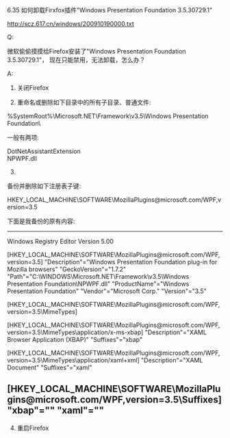 6.35 如何卸载Firxfox插件"Windows Presentation Foundation 3.5.30729.1"

http://scz.617.cn/windows/200910190000.txt

Q:

微软偷偷摸摸给Firefox安装了"Windows Presentation Foundation 3.5.30729.1"，
现在只能禁用，无法卸载，怎么办？

A:

1) 关闭Firefox

2) 重命名或删除如下目录中的所有子目录、普通文件:

%SystemRoot%\Microsoft.NET\Framework\v3.5\Windows Presentation Foundation\

一般有两项:

DotNetAssistantExtension\
NPWPF.dll

3)

备份并删除如下注册表子键:

HKEY_LOCAL_MACHINE\SOFTWARE\MozillaPlugins\@microsoft.com/WPF,version=3.5

下面是我备份的原有内容:

--------------------------------------------------------------------------
Windows Registry Editor Version 5.00

[HKEY_LOCAL_MACHINE\SOFTWARE\MozillaPlugins\@microsoft.com/WPF,version=3.5]
"Description"="Windows Presentation Foundation plug-in for Mozilla browsers"
"GeckoVersion"="1.7.2"
"Path"="C:\\WINDOWS\\Microsoft.NET\\Framework\\v3.5\\Windows Presentation Foundation\\NPWPF.dll"
"ProductName"="Windows Presentation Foundation"
"Vendor"="Microsoft Corp."
"Version"="3.5"

[HKEY_LOCAL_MACHINE\SOFTWARE\MozillaPlugins\@microsoft.com/WPF,version=3.5\MimeTypes]

[HKEY_LOCAL_MACHINE\SOFTWARE\MozillaPlugins\@microsoft.com/WPF,version=3.5\MimeTypes\application/x-ms-xbap]
"Description"="XAML Browser Application (XBAP)"
"Suffixes"="xbap"

[HKEY_LOCAL_MACHINE\SOFTWARE\MozillaPlugins\@microsoft.com/WPF,version=3.5\MimeTypes\application/xaml+xml]
"Description"="XAML Document"
"Suffixes"="xaml"

[HKEY_LOCAL_MACHINE\SOFTWARE\MozillaPlugins\@microsoft.com/WPF,version=3.5\Suffixes]
"xbap"=""
"xaml"=""
--------------------------------------------------------------------------

4) 重启Firefox
